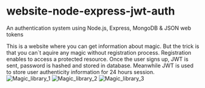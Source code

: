 # website-node-express-jwt-auth
An authentication system using Node.js, Express, MongoDB &amp; JSON web tokens

This is a website where you can get information about magic. But the trick is that you can`t aquire any magic without registration process. Registration enables to access a protected resource. Once the user signs up, JWT is sent, password is hashed and stored in database. Meanwhile JWT is used to store user authenticity information for 24 hours session.
![Magic_library_1](https://user-images.githubusercontent.com/119817390/223198112-0ac52608-7fed-46d0-86c7-6af7c9ad7386.png)
![Magic_library_2](https://user-images.githubusercontent.com/119817390/223197905-3f45a3ec-d3d2-40a3-802a-7286516c1ac7.png)
![Magic_library_3](https://user-images.githubusercontent.com/119817390/223198585-f5fb1053-159d-4162-89d1-7b437063542d.png)
